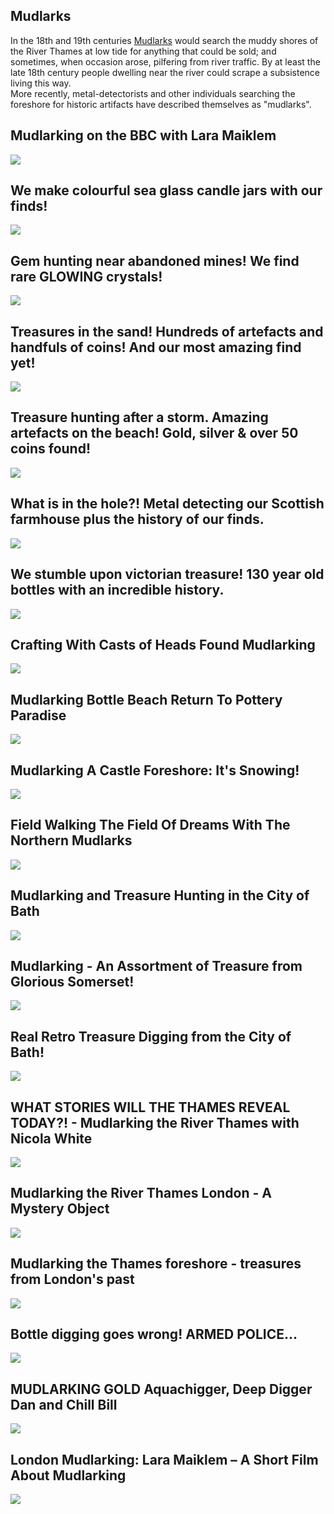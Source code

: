 Mudlarks
--------

In the 18th and 19th centuries [Mudlarks](https://en.wikipedia.org/wiki/Mudlark) would search the muddy shores of the River Thames at low tide for anything that could be sold; and sometimes, when occasion arose, pilfering from river traffic. By at least the late 18th century people dwelling near the river could scrape a subsistence living this way.  
More recently, metal-detectorists and other individuals searching the foreshore for historic artifacts have described themselves as "mudlarks".

Mudlarking on the BBC with Lara Maiklem
---------------------------------------

[![](/image/yid-jwbL19S8mbE.jpg)](https://www.youtube.com/watch?v=jwbL19S8mbE)

We make colourful sea glass candle jars with our finds!
-------------------------------------------------------

[![](/image/yid-ep7H5DwXwbA.jpg)](https://www.youtube.com/watch?v=ep7H5DwXwbA)

Gem hunting near abandoned mines! We find rare GLOWING crystals!
----------------------------------------------------------------

[![](/image/yid-fMZ0cGUT0N4.jpg)](https://www.youtube.com/watch?v=fMZ0cGUT0N4)

Treasures in the sand! Hundreds of artefacts and handfuls of coins! And our most amazing find yet!
--------------------------------------------------------------------------------------------------

[![](/image/yid-iY0kGTaIPbc.jpg)](https://www.youtube.com/watch?v=iY0kGTaIPbc)

Treasure hunting after a storm. Amazing artefacts on the beach! Gold, silver & over 50 coins found!
---------------------------------------------------------------------------------------------------

[![](/image/yid-HuAMxiG7GmI.jpg)](https://www.youtube.com/watch?v=HuAMxiG7GmI)

What is in the hole?! Metal detecting our Scottish farmhouse plus the history of our finds.
-------------------------------------------------------------------------------------------

[![](/image/yid-eheIPJTwm9E.jpg)](https://www.youtube.com/watch?v=eheIPJTwm9E)

We stumble upon victorian treasure! 130 year old bottles with an incredible history.
------------------------------------------------------------------------------------

[![](/image/yid-iUWMIOiBz6g.jpg)](https://www.youtube.com/watch?v=iUWMIOiBz6g)

Crafting With Casts of Heads Found Mudlarking
---------------------------------------------

[![](/image/yid-Pp6rqhyL_KA.jpg)](https://www.youtube.com/watch?v=Pp6rqhyL_KA)

Mudlarking Bottle Beach Return To Pottery Paradise
--------------------------------------------------

[![](/image/yid-hQ9Ajh1aCeo.jpg)](https://www.youtube.com/watch?v=hQ9Ajh1aCeo)

Mudlarking A Castle Foreshore: It's Snowing!
--------------------------------------------

[![](/image/yid-ubFbzS80RrQ.jpg)](https://www.youtube.com/watch?v=ubFbzS80RrQ)

Field Walking The Field Of Dreams With The Northern Mudlarks
------------------------------------------------------------

[![](/image/yid-s609KM6eb4Q.jpg)](https://www.youtube.com/watch?v=s609KM6eb4Q)

Mudlarking and Treasure Hunting in the City of Bath
---------------------------------------------------

[![](/image/yid-IR9qGkBwOYs.jpg)](https://www.youtube.com/watch?v=IR9qGkBwOYs)

Mudlarking - An Assortment of Treasure from Glorious Somerset!
--------------------------------------------------------------

[![](/image/yid-C3bs2GO0w1g.jpg)](https://www.youtube.com/watch?v=C3bs2GO0w1g)

Real Retro Treasure Digging from the City of Bath!
--------------------------------------------------

[![](/image/yid-bSxfOYVpd5E.jpg)](https://www.youtube.com/watch?v=bSxfOYVpd5E)

WHAT STORIES WILL THE THAMES REVEAL TODAY?! - Mudlarking the River Thames with Nicola White
-------------------------------------------------------------------------------------------

[![](/image/yid-bvEnI8wZci0.jpg)](https://www.youtube.com/watch?v=bvEnI8wZci0)

Mudlarking the River Thames London - A Mystery Object
-----------------------------------------------------

[![](/image/yid-qr32SUs9HvA.jpg)](https://www.youtube.com/watch?v=qr32SUs9HvA)

Mudlarking the Thames foreshore - treasures from London's past
--------------------------------------------------------------

[![](/image/yid-zFEtBBpmoQs.jpg)](https://www.youtube.com/watch?v=zFEtBBpmoQs)

Bottle digging goes wrong! ARMED POLICE...
------------------------------------------

[![](/image/yid-rMNJ8wRfjEA.jpg)](https://www.youtube.com/watch?v=rMNJ8wRfjEA)

MUDLARKING GOLD Aquachigger, Deep Digger Dan and Chill Bill
-----------------------------------------------------------

[![](/image/yid-3iuiShjA0Io.jpg)](https://www.youtube.com/watch?v=3iuiShjA0Io)

London Mudlarking: Lara Maiklem – A Short Film About Mudlarking
---------------------------------------------------------------

[![](/image/yid-tUg8GzDlUjU.jpg)](https://www.youtube.com/watch?v=tUg8GzDlUjU)